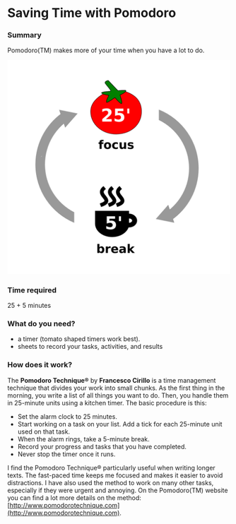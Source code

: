 # Saving Time with Pomodoro

### Summary

Pomodoro(TM) makes more of your time when you have a lot to do.

![Pomodoro](images/pomodoro.png)

### Time required

25 + 5 minutes

### What do you need?

* a timer (tomato shaped timers work best).
* sheets to record your tasks, activities, and results

### How does it work?

The **Pomodoro Technique®** by **Francesco Cirillo** is a time management technique that divides your work into small chunks. As the first thing in the morning, you write a list of all things you want to do. Then, you handle them in 25-minute units using a kitchen timer. The basic procedure is this:

* Set the alarm clock to 25 minutes.
* Start working on a task on your list. Add a tick for each 25-minute unit used on that task.
* When the alarm rings, take a 5-minute break.
* Record your progress and tasks that you have completed.
* Never stop the timer once it runs.

I find the Pomodoro Technique® particularly useful when writing longer texts. The fast-paced time keeps me focused and makes it easier to avoid distractions. I have also used the method to work on many other tasks, especially if they were urgent and annoying. On the Pomodoro(TM) website you can find a lot more details on the method: [http://www.pomodorotechnique.com](http://www.pomodorotechnique.com).
